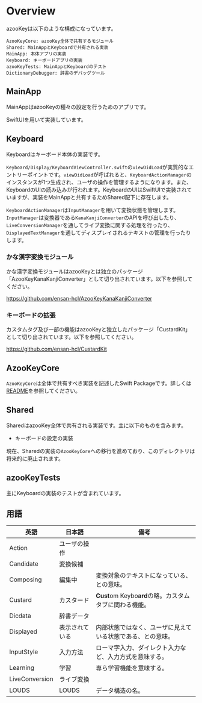 # Overview

azooKeyは以下のような構成になっています。

```
AzooKeyCore: azooKey全体で共有するモジュール
Shared: MainAppとKeyboardで共有される実装
MainApp: 本体アプリの実装
Keyboard: キーボードアプリの実装
azooKeyTests: MainAppとKeyboardのテスト
DictionaryDebugger: 辞書のデバッグツール
```

## MainApp

MainAppはazooKeyの種々の設定を行うためのアプリです。

SwiftUIを用いて実装しています。

## Keyboard

Keyboardはキーボード本体の実装です。

`Keyboard/Display/KeyboardViewController.swift`の`viewDidLoad`が実質的なエントリーポイントです。`viewDidLoad`が呼ばれると、`KeyboardActionManager`のインスタンスが1つ生成され、ユーザの操作を管理するようになります。また、KeyboardのUIの読み込みが行われます。KeyboardのUIはSwiftUIで実装されていますが、実装をMainAppと共有するためShared配下に存在します。

`KeyboardActionManager`は`InputManager`を用いて変換状態を管理します。`InputManager`は変換器である`KanaKanjiConverter`のAPIを呼び出したり、`LiveConversionManager`を通してライブ変換に関する処理を行ったり、`DisplayedTextManager`を通してディスプレイされるテキストの管理を行ったりします。

### かな漢字変換モジュール

かな漢字変換モジュールはazooKeyとは独立のパッケージ「AzooKeyKanaKanjiConverter」として切り出されています。以下を参照してください。

https://github.com/ensan-hcl/AzooKeyKanaKanjiConverter

### キーボードの拡張

カスタムタグ及び一部の機能はazooKeyと独立したパッケージ「CustardKit」として切り出されています。以下を参照してください。

https://github.com/ensan-hcl/CustardKit

## AzooKeyCore

`AzooKeyCore`は全体で共有すべき実装を記述したSwift Packageです。詳しくは[README](../AzooKeyCore/README.md)を参照してください。

## Shared

SharedはazooKey全体で共有される実装です。主に以下のものを含みます。

* キーボードの設定の実装

現在、Sharedの実装の`AzooKeyCore`への移行を進めており、このディレクトリは将来的に廃止されます。

## azooKeyTests

主にKeyboardの実装のテストが含まれています。

## 用語

| 英語           | 日本語         | 備考                                                       |
| -------------- | -------------- | ---------------------------------------------------------- |
| Action         | ユーザの操作   |                                                            |
| Candidate      | 変換候補       |                                                            |
| Composing      | 編集中         | 変換対象のテキストになっている、との意味。                 |
| Custard        | カスタード     | **Cust**om Keybo**ard**の略。カスタムタブに関わる機能。    |
| Dicdata        | 辞書データ     |                                                            |
| Displayed      | 表示されている | 内部状態ではなく、ユーザに見えている状態である、との意味。 |
| InputStyle     | 入力方法       | ローマ字入力、ダイレクト入力など、入力方式を意味する。     |
| Learning       | 学習           | 専ら学習機能を意味する。                                   |
| LiveConversion | ライブ変換     |                                                            |
| LOUDS          | LOUDS          | データ構造の名。                                           |


